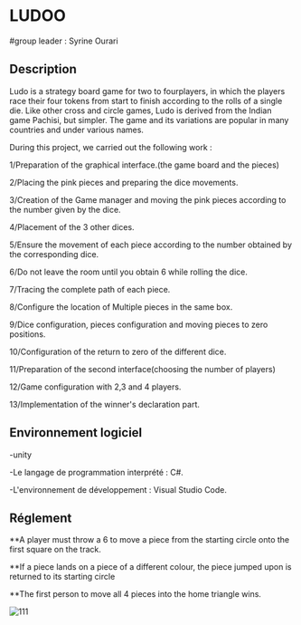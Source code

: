 # LUDOO
#group leader : Syrine Ourari

## Description

Ludo is a strategy board game for two to fourplayers, in which the players race their four tokens from start to finish according to the rolls of a single die. 
Like other cross and circle games, Ludo is derived from the Indian game Pachisi, but simpler. The game and its variations are popular in many countries and under 
various names.

During this project, we carried out the following work : 

1/Preparation of the graphical interface.(the game board and the pieces)

2/Placing the pink pieces and preparing the dice movements.

3/Creation of the Game manager and moving the pink pieces according to the number given by the dice.

4/Placement of the 3 other dices.

5/Ensure the movement of each piece according to the number obtained by the corresponding dice.

6/Do not leave the room until you obtain 6 while rolling the dice.

7/Tracing the complete path of each piece.

8/Configure the location of Multiple pieces in the same box.

9/Dice configuration, pieces configuration and moving pieces to zero positions.

10/Configuration of the return to zero of the different dice.

11/Preparation of the second interface(choosing the number of players)

12/Game configuration with 2,3 and 4 players.

13/Implementation of the winner's declaration part.

## Environnement logiciel

-unity

-Le langage de programmation interprété : C#.

-L'environnement de développement : Visual Studio Code.

## Réglement
**A player must throw a 6 to move a piece from the starting circle onto
the first square on the track.

**If a piece lands on a piece of a different colour, the piece jumped upon
is returned to its starting circle

**The first person to move all 4 pieces into the home triangle wins.

![111](https://user-images.githubusercontent.com/59748809/84081618-9a9c7480-a9de-11ea-87ab-cda4150cf694.PNG)


